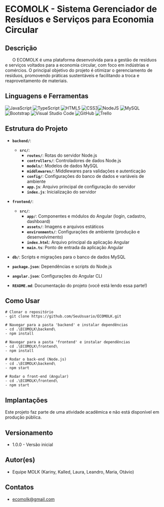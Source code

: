 
# ECOMOLK - Sistema Gerenciador de Resíduos e Serviços para Economia Circular

## Descrição

&nbsp;&nbsp;&nbsp;&nbsp;&nbsp;&nbsp;O ECOMOLK é uma plataforma desenvolvida para a gestão de resíduos e serviços voltados para a economia circular, com foco em indústrias e comércios. O principal objetivo do projeto é otimizar o gerenciamento de resíduos, promovendo práticas sustentáveis e facilitando a troca e reaproveitamento de materiais.

## Linguagens e Ferramentas

![JavaScript](https://img.shields.io/badge/javascript-%23323330.svg?style=for-the-badge&logo=javascript&logoColor=%23F7DF1E) ![TypeScript](https://img.shields.io/badge/typescript-%23007ACC.svg?style=for-the-badge&logo=typescript&logoColor=white) ![HTML5](https://img.shields.io/badge/html5-%23E34F26.svg?style=for-the-badge&logo=html5&logoColor=white) ![CSS3](https://img.shields.io/badge/css3-%231572B6.svg?style=for-the-badge&logo=css3&logoColor=white)![NodeJS](https://img.shields.io/badge/node.js-6DA55F?style=for-the-badge&logo=node.js&logoColor=white) ![MySQL](https://img.shields.io/badge/mysql-%2300f.svg?style=for-the-badge&logo=mysql&logoColor=white) ![Bootstrap](https://img.shields.io/badge/bootstrap-%238511FA.svg?style=for-the-badge&logo=bootstrap&logoColor=white) ![Visual Studio Code](https://img.shields.io/badge/Visual%20Studio%20Code-0078d7.svg?style=for-the-badge&logo=visual-studio-code&logoColor=white) ![GitHub](https://img.shields.io/badge/github-%23121011.svg?style=for-the-badge&logo=github&logoColor=white) ![Trello](https://img.shields.io/badge/Trello-%23026AA7.svg?style=for-the-badge&logo=Trello&logoColor=white)  

## Estrutura do Projeto

- **`backend/`**:
  - **`src/`**:
    - **`routes/`**: Rotas do servidor Node.js
    - **`controllers/`**: Controladores de dados Node.js
    - **`models/`**: Modelos de dados MySQL
    - **`middlewares/`**: Middlewares para validações e autenticação
    - **`config/`**: Configurações do banco de dados e variáveis de ambiente
    - **`app.js`**: Arquivo principal de configuração do servidor
    - **`index.js`**: Inicialização do servidor
  
- **`frontend/`**:
  - **`src/`**:
    - **`app/`**: Componentes e módulos do Angular (login, cadastro, dashboard)
    - **`assets/`**: Imagens e arquivos estáticos
    - **`environments/`**: Configurações de ambiente (produção e desenvolvimento)
    - **`index.html`**: Arquivo principal da aplicação Angular
    - **`main.ts`**: Ponto de entrada da aplicação Angular

- **`db/`**: Scripts e migrações para o banco de dados MySQL
- **`package.json`**: Dependências e scripts do Node.js
- **`angular.json`**: Configurações do Angular CLI
- **`README.md`**: Documentação do projeto (você está lendo essa parte!)

## Como Usar

```
# Clonar o repositório
- git clone https://github.com/SeuUsuario/ECOMOLK.git

# Navegar para a pasta 'backend' e instalar dependências
- cd .\ECOMOLK\backend\
- npm install

# Navegar para a pasta 'frontend' e instalar dependências
- cd .\ECOMOLK\frontend\
- npm install

# Rodar o back-end (Node.js)
- cd .\ECOMOLK\backend\
- npm start

# Rodar o front-end (Angular)
- cd .\ECOMOLK\frontend\
- npm start
```

## Implantações
Este projeto faz parte de uma atividade acadêmica e não está disponível em produção pública.

## Versionamento
- 1.0.0 - Versão inicial

## Autor(es)

- Equipe MOLK (Kariny, Kalled, Laura, Leandro, Maria, Otávio)

## Contatos

- ecomolk@gmail.com
